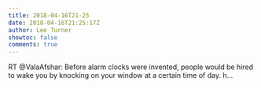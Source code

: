 ```yaml
---
title: 2018-04-16T21-25
date: 2018-04-16T21:25:17Z
author: Lee Turner
showtoc: false
comments: true
---
```


RT @ValaAfshar: Before alarm clocks were invented, people would be hired to wake you by knocking on your window at a certain time of day. h…

